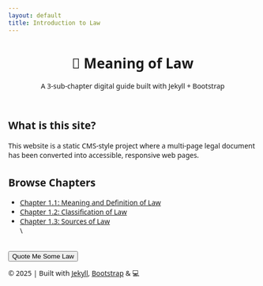 ```yaml
---
layout: default
title: Introduction to Law
---
```


<head>
<link href="https://cdn.jsdelivr.net/npm/bootstrap@5.3.0/dist/css/bootstrap.min.css" rel="stylesheet">
<script defer src="https://cdn.jsdelivr.net/npm/bootstrap@5.3.0/dist/js/bootstrap.bundle.min.js"></script>

<style>
  body {
    font-family: "Segoe UI", sans-serif;
  }
  section {
    margin-top: 2rem;
  }
</style>

<script defer>
  document.addEventListener('DOMContentLoaded', function () {
    const btn = document.getElementById('lawBtn');
    if (btn) {
      btn.addEventListener('click', () => {
        alert('Law is reason free from passion — Aristotle');
      });
    }
  });
</script>
</head>
<body>
<header class="bg-primary text-white p-4 text-center">
  <h1>📘 Meaning of Law</h1>
  <p class="lead">A 3-sub-chapter digital guide built with Jekyll + Bootstrap</p>
</header>

<main class="container my-5">
  <section>
    <h2>What is this site?</h2>
    <p>This website is a static CMS-style project where a multi-page legal document has been converted into accessible, responsive web pages.</p>
  </section>

  <section>
    <h2>Browse Chapters</h2>
    <ul class="list-group list-group-flush">
      <li class="list-group-item"><a href="chapter1.html">Chapter 1.1: Meaning and Definition of Law</a></li>
      <li class="list-group-item"><a href="chapter2.html">Chapter 1.2: Classification of Law</a></li>
      <li class="list-group-item"><a href="chapter3.html">Chapter 1.3: Sources of Law</a></li>\
    </ul>
  </section>

  <section class="mt-5 text-center">
    <button id="lawBtn" class="btn btn-success">Quote Me Some Law</button>
  </section>
</main>

<footer class="bg-light text-center py-3 mt-5">
  <p>&copy; 2025 | Built with <a href="https://jekyllrb.com/" target="_blank">Jekyll</a>, <a href="https://getbootstrap.com/" target="_blank">Bootstrap</a> & 💻</p>
</footer>
</body>

